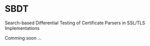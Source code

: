 # SBDT
Search-based Differential Testing of Certificate Parsers in SSL/TLS Implementations

Comming soon ...
